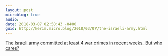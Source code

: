 ```yaml
---
layout: post
microblog: true
audio: 
date: 2018-03-07 02:58:43 -0400
guid: http://kerim.micro.blog/2018/03/07/the-israeli-army.html
---
```

[The Israeli army committed at least 4 war crimes in recent weeks. But who cares?](https://www.haaretz.com/amp/opinion/.premium-the-idf-committed-4-war-crimes-in-recent-weeks-but-who-cares-1.5883568)
